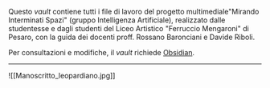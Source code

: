 Questo *vault* contiene tutti i file di lavoro del progetto multimediale"Mirando Interminati Spazi" (gruppo Intelligenza Artificiale), realizzato dalle studentesse e dagli studenti del Liceo Artistico "Ferruccio Mengaroni" di Pesaro, con la guida dei docenti proff. Rossano Baronciani e Davide Riboli.

Per consultazioni e modifiche, il *vault* richiede [Obsidian](https://obisidian.md).

---

![[Manoscritto_leopardiano.jpg]]